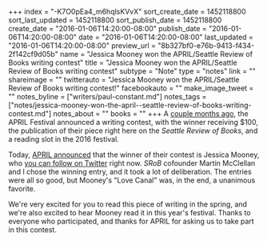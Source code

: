 +++
index = "-K7O0pEa4_m6hqlsKVvX"
sort_create_date = 1452118800
sort_last_updated = 1452118800
sort_publish_date = 1452118800
create_date = "2016-01-06T14:20:00-08:00"
publish_date = "2016-01-06T14:20:00-08:00"
date = "2016-01-06T14:20:00-08:00"
last_updated = "2016-01-06T14:20:00-08:00"
preview_url = "8b327bf0-e76b-9413-f434-2f142cf9d05b"
name = "Jessica Mooney won the APRIL/Seattle Review of Books writing contest"
title = "Jessica Mooney won the APRIL/Seattle Review of Books writing contest"
subtype = "Note"
type = "notes"
link = ""
shareimage = ""
twitterauto = "Jessica Mooney won the APRIL/Seattle Review of Books writing contest!"
facebookauto = ""
make_image_tweet = ""
notes_byline = ["writers/paul-constant.md"]
notes_tags = ["notes/jessica-mooney-won-the-april--seattle-review-of-books-writing-contest.md"]
notes_about = ""
books = ""
+++
A [couple months ago](http://seattlereviewofbooks.com/notes/2015/11/12/aprils-throwing-a-writing-contest-and-youre-invited/), the APRIL Festival announced a writing contest, with the winner receiving $100, the publication of their piece right here on the *Seattle Review of Books*, and a reading slot in the 2016 festival.

Today, [APRIL announced](https://www.facebook.com/APRILFestival/posts/1203721599657226) that the winner of their contest is Jessica Mooney, who [you can follow on Twitter](https://twitter.com/jessleimoon) right now. *SRoB* cofounder Martin McClellan and I chose the winning entry, and it took a lot of deliberation. The entries were all so good, but Mooney's "Love Canal" was, in the end, a unanimous favorite.

We're very excited for you to read this piece of writing in the spring, and we're also excited to hear Mooney read it in this year's festival. Thanks to everyone who participated, and thanks for APRIL for asking us to take part in this contest.